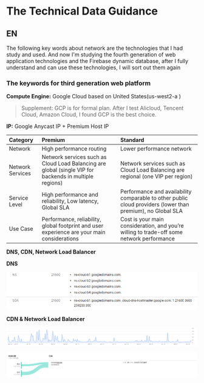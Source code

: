 # The Technical Data Guidance

## EN

The  following key words about network are the technologies that I had study and used. And now I'm studying the fourth generation of web application technologies and the Firebase dynamic database, after I  fully understand  and can use these technologies, I will sort out them again

### The keywords for third generation web platform

**Compute Engine:** Google Cloud based on United States\(us-west2-a	\)

> Supplement: GCP is for formal plan. After I test Alicloud, Tencent Cloud, Amazon Cloud, I found GCP is the best choice.

**IP:** Google Anycast IP + Premium Host IP

| Category | **Premium** | Standard |
| :--- | :--- | :--- |
| Network | High performance routing | Lower performance network |
| Network Services | Network services such as Cloud Load Balancing are global \(single VIP for backends in multiple regions\) | Network services such as Cloud Load Balancing are regional \(one VIP per region\) |
| Service Level | High performance and reliability, Low latency, Global SLA | Performance and availability comparable to other public cloud providers \(lower than premium\), no Global SLA |
| Use Case | Performance, reliability, global footprint and user experience are your main considerations | Cost is your main consideration, and you’re willing to trade-off some network performance |

**DNS, CDN, Network Load Balancer**

**DNS**

![Google Cloud DNS](../../.gitbook/assets/image%20%285%29.png)

**CDN & Network Load Balancer**

![Traffic Data](../../.gitbook/assets/image%20%286%29.png)

![The Load Balancer](../../.gitbook/assets/image%20%287%29.png)



